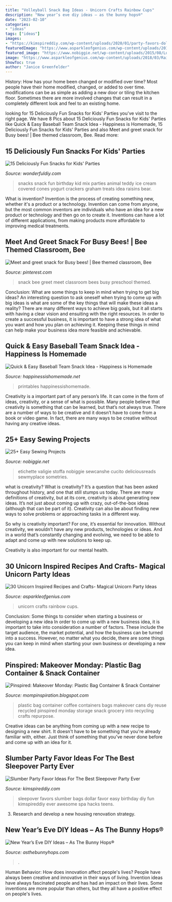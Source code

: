 ```yaml
---
title: "Volleyball Snack Bag Ideas - Unicorn Crafts Rainbow Cups"
description: "New year’s eve diy ideas – as the bunny hops®"
date: "2023-02-10"
categories:
- "ideas"
tags: ["ideas"]
images:
- "https://kimspireddiy.com/wp-content/uploads/2020/01/party-favors-dollar-store-eyelashes-1.jpg"
featuredImage: "https://www.asparkleofgenius.com/wp-content/uploads/2018/03/Rainbow-Unicorn-Party-Cups-678x1024.jpg"
featured_image: "https://www.nobiggie.net/wp-content/uploads/2015/08/Luggage-Tags-25-easy-sewing-projects-NoBiggie.net_.jpg"
image: "https://www.asparkleofgenius.com/wp-content/uploads/2018/03/Rainbow-Unicorn-Party-Cups-678x1024.jpg"
ShowToc: true
author: "Janice Greenfelder"
---
```



History: How has your home been changed or modified over time?
Most people have their home modified, changed, or added to over time. modifications can be as simple as adding a new door or tiling the kitchen floor. Sometimes there are more involved changes that can result in a completely different look and feel to an existing home.

	

		
looking for 15 Deliciously Fun Snacks for Kids&#039; Parties you've visit to the right page. We have 8 Pics about 15 Deliciously Fun Snacks for Kids&#039; Parties like Quick &amp; Easy Baseball Team Snack Idea - Happiness is Homemade, 15 Deliciously Fun Snacks for Kids&#039; Parties and also Meet and greet snack for Busy bees! | Bee themed classroom, Bee. Read more:
		
    
## 15 Deliciously Fun Snacks For Kids&#039; Parties

<img loading=lazy src="http://cdn.wonderfuldiy.com/wp-content/uploads/2016/01/coney-snack-mix.jpg" onerror="this.onerror=null;this.src='https://tse2.mm.bing.net/th?id=OIP.Yb2Mk2C0SWNy8mozT6krGgHaFY&amp;pid=15.1';" alt="15 Deliciously Fun Snacks for Kids&#039; Parties">

_Source: wonderfuldiy.com_

>snacks snack fun birthday kid mix parties animal teddy ice cream covered cones yogurt crackers graham treats idea raisins bear. 

	

What is invention?
Invention is the process of creating something new, whether it's a product or a technology. Invention can come from anyone, but the most common inventors are individuals who have an idea for a new product or technology and then go on to create it. Inventions can have a lot of different applications, from making products more affordable to improving medical treatments.

    
## Meet And Greet Snack For Busy Bees! | Bee Themed Classroom, Bee

<img loading=lazy src="https://i.pinimg.com/originals/03/0d/12/030d123fd03ac81c05ea56b071505c1d.jpg" onerror="this.onerror=null;this.src='https://tse3.mm.bing.net/th?id=OIP.H-b62p2DZAYHo5Dw8fSSlQHaJ6&amp;pid=15.1';" alt="Meet and greet snack for Busy bees! | Bee themed classroom, Bee">

_Source: pinterest.com_

>snack bee greet meet classroom bees busy preschool themed. 

	

Conclusion: What are some things to keep in mind when trying to get big ideas?
An interesting question to ask oneself when trying to come up with big ideas is what are some of the key things that will make these ideas a reality? There are many different ways to achieve big goals, but it all starts with having a clear vision and ensuiting with the right resources. In order to create a successful business, it is important to have a strong idea of what you want and how you plan on achieving it. Keeping these things in mind can help make your business idea more feasible and achievable.

    
## Quick &amp; Easy Baseball Team Snack Idea - Happiness Is Homemade

<img loading=lazy src="https://www.happinessishomemade.net/wp-content/uploads/2016/05/Baseball-Team-Snack-Treat-Idea-with-Free-Printables-2.jpg" onerror="this.onerror=null;this.src='https://tse2.mm.bing.net/th?id=OIP.Seb5Jhkm8s2HsEDRITjvugHaLF&amp;pid=15.1';" alt="Quick &amp; Easy Baseball Team Snack Idea - Happiness is Homemade">

_Source: happinessishomemade.net_

>printables happinessishomemade. 

	

Creativity is a important part of any person’s life. It can come in the form of ideas, creativity, or a sense of what is possible. Many people believe that creativity is something that can be learned, but that’s not always true. There are a number of ways to be creative and it doesn’t have to come from a book or video game. In fact, there are many ways to be creative without having any creative ideas.

    
## 25+ Easy Sewing Projects

<img loading=lazy src="https://www.nobiggie.net/wp-content/uploads/2015/08/Luggage-Tags-25-easy-sewing-projects-NoBiggie.net_.jpg" onerror="this.onerror=null;this.src='https://tse4.mm.bing.net/th?id=OIP.JhsKTPiRRxdB0f0Vh06S0wHaLE&amp;pid=15.1';" alt="25+ Easy Sewing Projects">

_Source: nobiggie.net_

>etichette valigie stoffa nobiggie sewcanshe cucito deliciousreads sewmyplace sometries. 

	

what is creativity?
What is creativity? It’s a question that has been asked throughout history, and one that still stumps us today. There are many definitions of creativity, but at its core, creativity is about generating new ideas.
It’s not just about coming up with crazy, out-of-the-box ideas (although that can be part of it). Creativity can also be about finding new ways to solve problems or approaching tasks in a different way.

So why is creativity important? For one, it’s essential for innovation. Without creativity, we wouldn’t have any new products, technologies or ideas. And in a world that’s constantly changing and evolving, we need to be able to adapt and come up with new solutions to keep up.

Creativity is also important for our mental health.

    
## 30 Unicorn Inspired Recipes And Crafts- Magical Unicorn Party Ideas

<img loading=lazy src="https://www.asparkleofgenius.com/wp-content/uploads/2018/03/Rainbow-Unicorn-Party-Cups-678x1024.jpg" onerror="this.onerror=null;this.src='https://tse3.mm.bing.net/th?id=OIP.QDA0aG-ZzUPWzC_-CsaCZAHaLL&amp;pid=15.1';" alt="30 Unicorn Inspired Recipes and Crafts- Magical Unicorn Party Ideas">

_Source: asparkleofgenius.com_

>unicorn crafts rainbow cups. 

	

Conclusion: Some things to consider when starting a business or developing a new idea
In order to come up with a new business idea, it is important to take into consideration a number of factors. These include the target audience, the market potential, and how the business can be turned into a success. However, no matter what you decide, there are some things you can keep in mind when starting your own business or developing a new idea.

    
## Pinspired: Makeover Monday: Plastic Bag Container &amp; Snack Container

<img loading=lazy src="http://1.bp.blogspot.com/-kfQF9mTGJxk/T8Qz3ldMvSI/AAAAAAAAAOA/s1Dsu_hke-w/s1600/May+2012+054.JPG" onerror="this.onerror=null;this.src='https://tse3.mm.bing.net/th?id=OIP.OmQ2uGC4APvBRvQKwFciKwHaLG&amp;pid=15.1';" alt="Pinspired: Makeover Monday: Plastic Bag Container &amp; Snack Container">

_Source: mompinspiration.blogspot.com_

>plastic bag container coffee containers bags makeover cans diy reuse recycled pinspired monday storage snack grocery into recycling crafts repurpose. 

	

Creative ideas can be anything from coming up with a new recipe to designing a new shirt. It doesn't have to be something that you're already familiar with, either. Just think of something that you've never done before and come up with an idea for it.

    
## Slumber Party Favor Ideas For The Best Sleepover Party Ever

<img loading=lazy src="https://kimspireddiy.com/wp-content/uploads/2020/01/party-favors-dollar-store-eyelashes-1.jpg" onerror="this.onerror=null;this.src='https://tse3.mm.bing.net/th?id=OIP.he3NaUmKcLQG_HaUE9TgzwHaJ4&amp;pid=15.1';" alt="Slumber Party Favor Ideas For The Best Sleepover Party Ever">

_Source: kimspireddiy.com_

>sleepover favors slumber bags dollar favor easy birthday diy fun kimspireddiy ever awesome spa hacks teens. 

	

3. Research and develop a new housing renovation strategy.

    
## New Year’s Eve DIY Ideas – As The Bunny Hops®

<img loading=lazy src="https://asthebunnyhops.com/wp-content/uploads/2017/12/Kids-New-Years-Eve.jpg" onerror="this.onerror=null;this.src='https://tse1.mm.bing.net/th?id=OIP.XvDziwjCIy-4-5ItGnxPcQHaLH&amp;pid=15.1';" alt="New Year’s Eve DIY Ideas – As The Bunny Hops®">

_Source: asthebunnyhops.com_

>. 

	

Human Behavior: How does innovation affect people's lives?
People have always been creative and innovative in their ways of living. Invention ideas have always fascinated people and has had an impact on their lives. Some inventions are more popular than others, but they all have a positive effect on people's lives.

